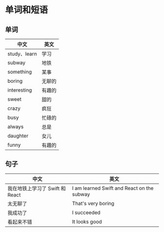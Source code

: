 # 单词和短语

## 单词

| 中文          | 英文       |
| ------------- | ---------- |
| study、learn  | 学习       |
| subway        | 地铁       |
| something     | 某事       |
| boring        | 无聊的     |
| interesting   | 有趣的     |
| sweet         | 甜的       |
| crazy         | 疯狂       |
| busy          | 忙碌的     |
| always        | 总是       |
| daughter      | 女儿       |
| funny         | 有趣的     |

## 句子

| 中文                            | 英文                                       |
| ------------------------------- | ------------------------------------------ |
| 我在地铁上学习了 Swift 和 React | I am learned Swift and React on the subway |
| 太无聊了                        | That's very boring                         |
| 我成功了                        | I succeeded                                |
| 看起来不错                      | It looks good                              |

